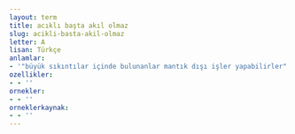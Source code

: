 ```yaml
---
layout: term
title: acıklı başta akıl olmaz
slug: acikli-basta-akil-olmaz
letter: A
lisan: Türkçe
anlamlar:
- '"büyük sıkıntılar içinde bulunanlar mantık dışı işler yapabilirler" anlamında kullanılan bir söz'
ozellikler:
- - ''
ornekler:
- - ''
orneklerkaynak:
- - ''
---
```

